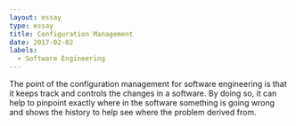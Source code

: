 ```yaml
---
layout: essay
type: essay
title: Configuration Management
date: 2017-02-02
labels:
  - Software Engineering
---
```


The point of the configuration management for software engineering is that it keeps track and controls the changes in a software.  By doing so, it can help to pinpoint exactly where in the software something is going wrong and shows the history to help see where the problem derived from.
